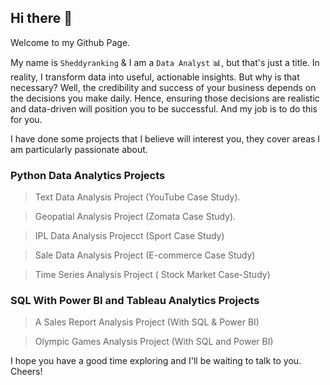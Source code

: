 ## Hi there 👋

Welcome to my Github Page.

My name is `Sheddyranking` & I am a `Data Analyst` 📊, but that's just a title. In reality, I transform data into useful, actionable insights.
But why is that necessary? Well, the credibility and success of your business depends on the decisions you make daily.
Hence, ensuring those decisions are realistic and data-driven will position you to be successful. And my job is to do this for you.

I have done some projects that I believe will interest you, they cover areas I am particularly passionate about.

### Python Data Analytics Projects

  > Text Data Analysis Project (YouTube Case Study).

  > Geopatial Analysis Project (Zomata Case Study).
  
  > IPL Data Analysis Projecct (Sport Case Study)
  
  > Sale Data Analysis Project (E-commerce Case Study)

  > Time Series Analysis Project ( Stock Market Case-Study)

### SQL With Power BI and Tableau Analytics Projects

  > A Sales Report Analysis Project (With SQL & Power BI)
    
  > Olympic Games Analysis Project (With SQL and Power BI)
  
  
I hope you have a good time exploring and I'll be waiting to talk to you. Cheers!
